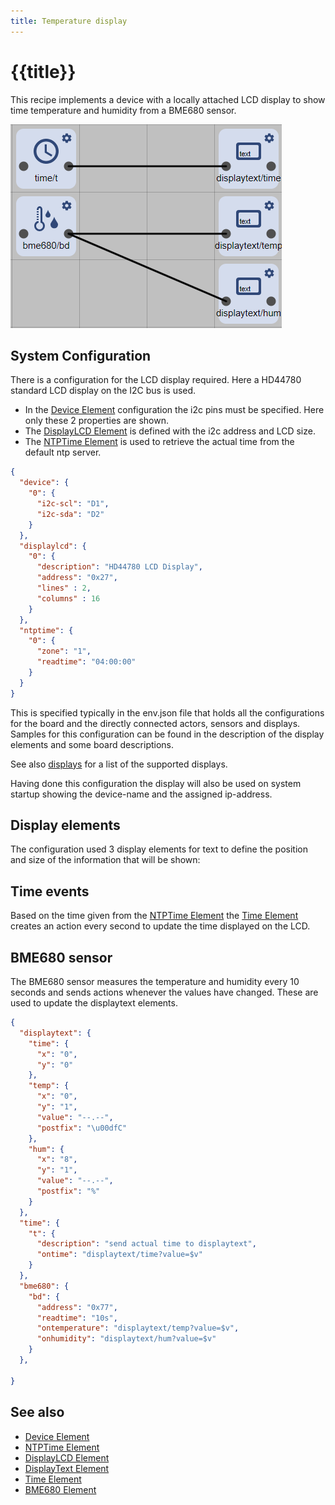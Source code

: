 ```yaml
---
title: Temperature display
---
```


# {{title}}

This recipe implements a device with a locally attached LCD display to show time temperature and humidity from a BME680 sensor.

![Elements used in led recipe](/recipes/tempdisplayflow.png)


## System Configuration

There is a configuration for the LCD display required. Here a HD44780 standard LCD display on the I2C bus is used.

* In the [Device Element](/elements/device.md) configuration the i2c pins must be specified. Here only these 2 properties are shown. 
* The [DisplayLCD Element](/elements/lcd.md) is defined with the i2c address and LCD size.
* The [NTPTime Element](/elements/ntptime.md) is used to retrieve the actual time from the default ntp server.

``` json
{
  "device": {
    "0": {
      "i2c-scl": "D1",
      "i2c-sda": "D2"
    }
  },
  "displaylcd": {
    "0": {
      "description": "HD44780 LCD Display",
      "address": "0x27",
      "lines" : 2,
      "columns" : 16
    }
  },
  "ntptime": {
    "0": {
      "zone": "1",
      "readtime": "04:00:00"
    }
  }
}
```

This is specified typically in the env.json file that holds all the configurations for the board and the directly connected actors, sensors and displays.
Samples for this configuration can be found in the description of the display elements and some board descriptions.

See also [displays](/elements/displays.md) for a list of the supported displays.

Having done this configuration the display will also be used on system startup showing the device-name and the assigned ip-address. 


## Display elements

The configuration used 3 display elements for text to define the position and size of the information that will be shown:


## Time events

Based on the time given from the [NTPTime Element](/elements/ntptime.md) the [Time Element](/elements/time.md) creates an action every second to update the time displayed on the LCD.


## BME680 sensor

The BME680 sensor measures the temperature and humidity every 10 seconds and sends actions whenever the values have changed.
These are used to update the displaytext elements. 


``` json
{
  "displaytext": {
    "time": {
      "x": "0",
      "y": "0"
    },
    "temp": {
      "x": "0",
      "y": "1",
      "value": "--.--",
      "postfix": "\u00dfC"
    },
    "hum": {
      "x": "8",
      "y": "1",
      "value": "--.--",
      "postfix": "%"
    }
  },
  "time": {
    "t": {
      "description": "send actual time to displaytext",
      "ontime": "displaytext/time?value=$v"
    }
  },
  "bme680": {
    "bd": {
      "address": "0x77",
      "readtime": "10s",
      "ontemperature": "displaytext/temp?value=$v",
      "onhumidity": "displaytext/hum?value=$v"
    }
  },

}
```


## See also

* [Device Element](/elements/device.md)
* [NTPTime Element](/elements/ntptime.md)
* [DisplayLCD Element](/elements/lcd.md)
* [DisplayText Element](/elements/displaytext.md)
* [Time Element](/elements/time.md)
* [BME680 Element](/elements/bme680.md)
  
  

